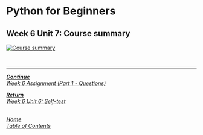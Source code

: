 # Python for Beginners

## Week 6 Unit 7: Course summary

[![Course summary](https://img.youtube.com/vi/P8nh-pztzK4/hqdefault.jpg)](https://youtu.be/P8nh-pztzK4)

<br>

---

[***Continue*** <br> *Week 6 Assignment (Part 1 - Questions)*](week6_assignment_questions.md)

[***Return*** <br> *Week 6 Unit 6: Self-test*](week6_unit6_selftest.md)


<br>[***Home*** <br>*Table of Contents*](home.md)